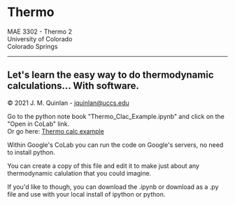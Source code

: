 # Thermo

MAE 3302 - Thermo 2  
University of Colorado  
Colorado Springs  
***

## Let's learn the easy way to do thermodynamic calculations... With software.

©️ 2021 J. M. Quinlan - jquinlan@uccs.edu

Go to the python note book "Thermo_Clac_Example.ipynb" and click on the "Open in CoLab" link.  
Or go here: [Thermo calc example](https://colab.research.google.com/github/JMQuinlan/Thermo/blob/main/Thermo_Calc_Example.ipynb)

Within Google's CoLab you can run the code on Google's servers, no need to install python.

You can create a copy of this file and edit it to make just about any thermodynamic calulation that you could imagine.

If you'd like to though, you can download the .ipynb or download as a .py file and use with your local install of ipython or python.
